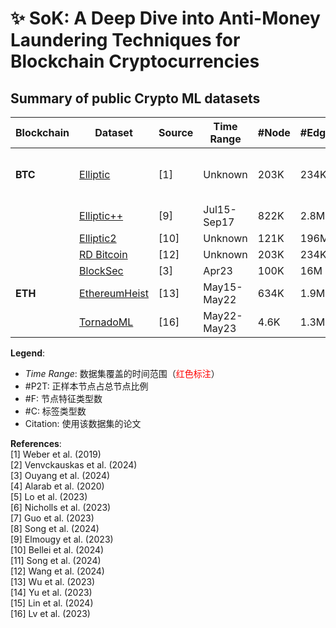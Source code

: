 # ✨ SoK: A Deep Dive into Anti-Money Laundering Techniques for Blockchain Cryptocurrencies

## Summary of public Crypto ML datasets

| Blockchain | Dataset       | Source | Time Range | #Node   | #Edge    | #Label | #P2T   | #F  | #C | Citation |
|------------|---------------|--------|------------|---------|----------|--------|--------|-----|-----|----------|
| **BTC**    | [Elliptic](https://www.kaggle.com/datasets/ellipticco/elliptic-data-set) | [1] | Unknown | 203K | 234K | 46K | 2.23% | 166 | 3 | [2][3][4][5], [6][7][8] |
|            | [Elliptic++](https://drive.google.com/drive/folders/1MRPXz79Lu_JGLlJ21MDfML44dKN9R08l) | [9] | Jul15-Sep17 | 822K | 2.8M | 265K | 1.73% | 56 | 3 | -- |
|            | [Elliptic2](https://www.kaggle.com/datasets/ellipticco/elliptic2-data-set) | [10] | Unknown | 121K | 196M | 121K | 2.27% | 43 | 3 | [11] |
|            | [RD Bitcoin](https://github.com/smoothwang/RD_Bitcoin_Dataset/blob/main/RD_dataset_location.txt) | [12] | Unknown | 203K | 234K | 46K | 2.32% | 186 | 3 | -- |
|            | [BlockSec](https://pan.baidu.com/s/1wNktynHDNSou6dKTPzwu4A?pwd=ikya) | [3] | Apr23 | 100K | 16M | 100K | 1.44% | 3 | 2 | -- |
| **ETH**    | [EthereumHeist](https://www.dropbox.com/scl/fo/ayk5juz7wn5q82o1dlet3/AC8FHG2bjOafiGmGu9W22kc?rlkey=zc1rhb1xtzvtdqwe3mee1zick&e=1) | [13] | May15-May22 | 634K | 1.9M | 622K | 7.52% | — | 4 | [14][15] |
|            | [TornadoML](https://dataverse.nl/dataset.xhtml?persistentId=doi:10.34894/GKAQYN) | [16] | May22-May23 | 4.6K | 1.3M | 4.6K | 46.55% | 47 | 2 | -- |

**Legend**:  
- *Time Range*: 数据集覆盖的时间范围（<span style="color:red">红色标注</span>）
- #P2T: 正样本节点占总节点比例
- #F: 节点特征类型数
- #C: 标签类型数
- Citation: 使用该数据集的论文

**References**:  
[1] Weber et al. (2019)  
[2] Venvckauskas et al. (2024)  
[3] Ouyang et al. (2024)  
[4] Alarab et al. (2020)  
[5] Lo et al. (2023)  
[6] Nicholls et al. (2023)  
[7] Guo et al. (2023)  
[8] Song et al. (2024)  
[9] Elmougy et al. (2023)  
[10] Bellei et al. (2024)  
[11] Song et al. (2024)  
[12] Wang et al. (2024)  
[13] Wu et al. (2023)  
[14] Yu et al. (2023)  
[15] Lin et al. (2024)  
[16] Lv et al. (2023)
